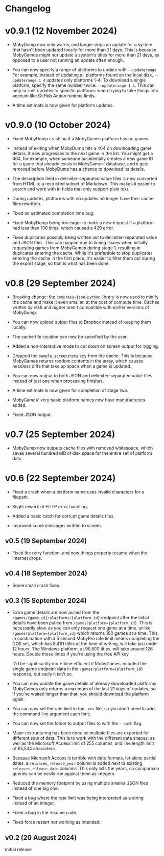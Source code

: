 # Changelog

# v0.9.1 (12 November 2024)

- MobyDump now only warns, and longer skips an update for a system that hasn't been
  updated locally for more than 21 days. This is because MobyGames might not update a
  system's titles for more than 21 days, as opposed to a user not running an update often
  enough.

- You can now specify a range of platforms to update with `--updaterange`. For example,
  instead of updating all platforms found on the local disk, `--updaterange 1 4` updates
  only platforms 1&ndash;4. To download a single platform, specify the same number twice:
  `--updaterange 1 1`. This can help to limit updates to specific platforms when
  trying to take things into account like GitHub Action runtime limits.

- A time estimate is now given for platform updates.

# v0.9.0 (10 October 2024)

- Fixed MobyDump crashing if a MobyGames platform has no games.

- Instead of exiting when MobyDump hits a 404 on downloading game details, it now
  progresses to the next game in the list. You might get a 404, for example, when
  someone accidentally creates a new game ID for a game that already exists in MobyGames'
  database, and it gets removed before MobyDump has a chance to download its details.

- The description field in delimiter-separated value files is now converted from HTML to
  a restricted subset of Markdown. This makes it easier to search and work with in fields
  that only support plain text.

- During updates, platforms with no updates no longer have their cache files rewritten.

- Fixed an estimated completion time bug.

- Fixed MobyDump being too eager to make a new request if a platform had less than 100
  titles, which caused a 429 error.

- Fixed duplicates possibly being written out to delimiter-separated value and JSON files.
  This can happen due to timing issues when initially requesting games from MobyGames
  during stage 1, resulting in duplicates entering the cache. While it's preferable to
  stop duplicates entering the cache in the first place, it's easier to filter them out
  during the export stage, so that is what has been done.

# v0.8 (29 September 2024)

- Breaking change: the `compress-json-python` library is now used to minify the cache and
  make it even smaller, at the cost of compute time. Caches written by v0.8 and higher
  aren't compatible with earlier versions of MobyDump.

- You can now upload output files to Dropbox instead of keeping them locally.

- The cache file location can now be specified by the user.

- Added a non-interactive mode to cut down on screen output for logging.

- Dropped the `sample_screenshots` key from the cache. This is because MobyGames
  returns random contents in the array, which causes needless diffs that take up space
  when a game is updated.

- You can now output to both JSON and delimiter-separated value files instead of just one
  when processing finishes.

- A time estimate is now given for completion of stage two.

- MobyGames' very basic platform names now have manufacturers added.

- Fixed JSON output.

# v0.7 (25 September 2024)

- MobyDump now outputs cache files with removed whitespace, which saves several hundred MB
  of disk space for the entire set of platform data.

# v0.6 (22 September 2024)

- Fixed a crash when a platform name uses invalid characters for a filepath.

- Slight rework of HTTP error handling.

- Added a basic catch for corrupt game details files.

- Improved some messages written to screen.

## v0.5 (19 September 2024)

- Fixed the retry function, and now things properly resume when the internet drops.

## v0.4 (18 September 2024)

- Some small crash fixes.

## v0.3 (15 September 2024)

- Extra game details are now pulled from the `/games/{game_id}/platforms/{platform_id}`
  endpoint after the initial details have been pulled from
  `/games?platform={platform_id}`. This is necessarily slow, as you can only request one
  game at a time, unlike `/games?platform={platform_id}` which returns 100 games at a
  time. This, in combination with a 5 second MobyPro rate limit means completing the DOS
  set, which has 8,461 titles at the time of writing, will take just under 12 hours.
  The Windows platform, at 90,500 titles, will take around 126 hours.
  Double those times if you're using the free API key.

  It'd be significantly more time efficient if MobyGames included the single game endpoint
  data in the `/games?platform={platform_id}` response, but sadly it isn't so.

- You can now update the game details of already downloaded platforms. MobyGames only
  returns a maximum of the last 21 days of updates, so if you've waited longer than that,
  you should download the platform again.

- You can now set the rate limit in the `.env` file, so you don't need to add the command
  line argument each time.

- You can now set the folder to output files to with the `--path` flag.

- Major restructuring has been done so multiple files are exported for different sets of
  data. This is to work with the different data shapes, as well as the Microsoft Access
  limit of 255 columns, and line length limit of 65,534 characters.

- Because Microsoft Access is terrible with date formats, let alone partial dates, a
  `releases_release_year` column is added next to existing `releases_release_date`
  columns. This only lists the years, so comparison queries can be easily run against
  them as integers.

- Reduced the memory footprint by using multiple smaller JSON files instead of one big
  one.

- Fixed a bug where the rate limit was being interpreted as a string instead of an
  integer.

- Fixed a bug in the resume code.

- Fixed force restart not working as intended.

## v0.2 (20 August 2024)

Initial release
